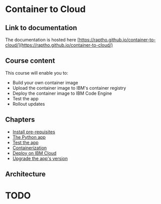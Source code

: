 # Container to Cloud

## Link to documentation

The documentation is hosted here [https://raptho.github.io/container-to-cloud/](https://raptho.github.io/container-to-cloud/)

## Course content

This course will enable you to:

- Build your own container image
- Upload the container image to IBM's container registry
- Deploy the container image to IBM Code Engine
- Test the app
- Rollout updates

## Chapters

- [Install pre-requisites](./1_Pre-requisites.md)
- [The Python app](./2_The_Python_app.md)
- [Test the app](./3_API-client.md)
- [Containerization](./4_Containerization.md)
- [Deploy on IBM Cloud](./5_Deploy_on_IBM-Cloud.md)
- [Upgrade the app's version](./6_Upgrade_your_app_version.md)

## Architecture

# TODO
